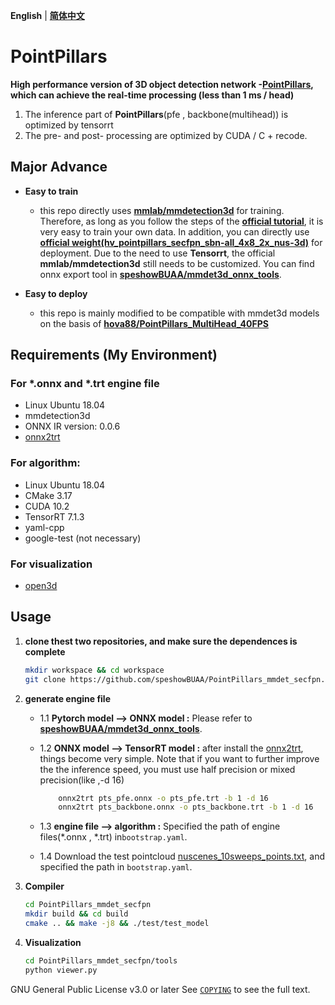 
**English** | [**简体中文**](README_zh-CN.md)

# PointPillars
**High performance version of 3D object detection network -[PointPillars](https://github.com/traveller59/second.pytorch), which can achieve the real-time processing (less than 1 ms / head)**
1. The inference part of **PointPillars**(pfe , backbone(multihead)) is optimized by tensorrt
2. The pre- and post- processing are optimized by CUDA / C + recode.

## Major Advance
- **Easy to train**
  
    - this repo directly uses [**mmlab/mmdetection3d**](https://github.com/open-mmlab/mmdetection3d) for training. Therefore, as long as you follow the steps of the [**official tutorial**](https://mmdetection3d.readthedocs.io/), it is very easy to train your own data. In addition, you can directly use [**official weight(hv_pointpillars_secfpn_sbn-all_4x8_2x_nus-3d)**](https://download.openmmlab.com/mmdetection3d/v0.1.0_models/pointpillars/hv_pointpillars_secfpn_sbn-all_4x8_2x_nus-3d/hv_pointpillars_secfpn_sbn-all_4x8_2x_nus-3d_20200620_230725-0817d270.pth) for deployment. Due to the need to use **Tensorrt**, the official **mmlab/mmdetection3d** still needs to be customized. You can find onnx export tool in [**speshowBUAA/mmdet3d_onnx_tools**](https://github.com/speshowBUAA/mmdet3d_onnx_tools).


- **Easy to deploy**
    - this repo is mainly modified to be compatible with mmdet3d models on the basis of [**hova88/PointPillars_MultiHead_40FPS**](https://github.com/hova88/PointPillars_MultiHead_40FPS)

## Requirements (My Environment)
### For *.onnx and *.trt engine file
* Linux Ubuntu 18.04
* mmdetection3d
* ONNX IR version:  0.0.6
* [onnx2trt](https://github.com/onnx/onnx-tensorrt)
  
### For algorithm: 
* Linux Ubuntu 18.04
* CMake 3.17 
* CUDA 10.2
* TensorRT 7.1.3 
* yaml-cpp
* google-test (not necessary)

### For visualization
* [open3d](https://github.com/intel-isl/Open3D)


## Usage

1. **clone thest two repositories, and make sure the dependences is complete**
   ```bash
   mkdir workspace && cd workspace
   git clone https://github.com/speshowBUAA/PointPillars_mmdet_secfpn.git --recursive && cd ..
   ```

2. **generate engine file**

    - 1.1 **Pytorch model --> ONNX model :** Please refer to [**speshowBUAA/mmdet3d_onnx_tools**](https://github.com/speshowBUAA/mmdet3d_onnx_tools).

    - 1.2 **ONNX model --> TensorRT model :** after install the [onnx2trt](https://github.com/onnx/onnx-tensorrt), things become very simple. Note that if you want to further improve the the inference speed, you must use half precision or mixed precision(like ,-d 16)
        ```bash
            onnx2trt pts_pfe.onnx -o pts_pfe.trt -b 1 -d 16 
            onnx2trt pts_backbone.onnx -o pts_backbone.trt -b 1 -d 16 
        ```

    - 1.3 **engine file --> algorithm :** Specified the path of engine files(*.onnx , *.trt) in`bootstrap.yaml`.
  
    - 1.4 Download the test pointcloud [nuscenes_10sweeps_points.txt](https://drive.google.com/file/d/1KD0LT0kzcpGUysUu__dfnfYnHUW62iwN/view?usp=sharing), and specified the path in `bootstrap.yaml`.

3. **Compiler**

    ```bash
    cd PointPillars_mmdet_secfpn
    mkdir build && cd build
    cmake .. && make -j8 && ./test/test_model
    ```

4. **Visualization**

    ```bash
    cd PointPillars_mmdet_secfpn/tools
    python viewer.py
    ```

GNU General Public License v3.0 or later
See [`COPYING`](LICENSE.md) to see the full text.
